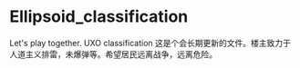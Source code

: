 # Ellipsoid_classification
Let's play together. UXO classification
这是个会长期更新的文件。楼主致力于人道主义排雷，未爆弹等。希望居民远离战争，远离危险。
